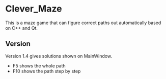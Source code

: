 # Clever_Maze
This is a maze game that can figure correct paths out automatically based on C++ and Qt.

## Version
Version 1.4 gives solutions shown on MainWindow.
- F5 shows the whole path
- F10 shows the path step by step